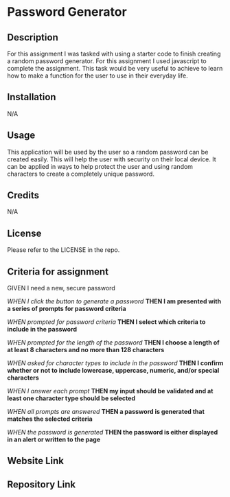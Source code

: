 # Password Generator

## Description

For this assignment I was tasked with using a starter code to finish creating a random password generator. For this assignment I used javascript to complete the assignment. This task would be very useful to achieve to learn how to make a function for the user to use in their everyday life.

## Installation

N/A

## Usage

This application will be used by the user so a random password can be created easily. This will help the user with security on their local device. It can be applied in ways to help protect the user and using random characters to create a completely unique password.

## Credits

N/A

## License

Please refer to the LICENSE in the repo.

## Criteria for assignment

GIVEN I need a new, secure password

*WHEN I click the button to generate a password*
**THEN I am presented with a series of prompts for password criteria**

*WHEN prompted for password criteria*
**THEN I select which criteria to include in the password**

*WHEN prompted for the length of the password*
**THEN I choose a length of at least 8 characters and no more than 128 characters**

*WHEN asked for character types to include in the password*
**THEN I confirm whether or not to include lowercase, uppercase, numeric, and/or special characters**

*WHEN I answer each prompt*
**THEN my input should be validated and at least one character type should be selected**

*WHEN all prompts are answered*
**THEN a password is generated that matches the selected criteria**

*WHEN the password is generated*
**THEN the password is either displayed in an alert or written to the page**

## Website Link

## Repository Link
